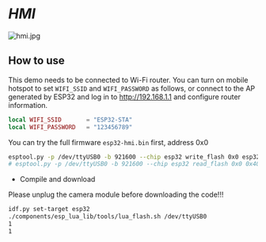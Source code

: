# _HMI_

![hmi.jpg](hmi.jpg)

## How to use

This demo needs to be connected to Wi-Fi router. You can turn on mobile hotspot to set `WIFI_SSID` and `WIFI_PASSWORD` as follows, or connect to the AP generated by ESP32 and log in to http://192.168.1.1 and configure router information.

```lua
local WIFI_SSID       = "ESP32-STA"
local WIFI_PASSWORD   = "123456789"
```

You can try the full firmware `esp32-hmi.bin` first, address 0x0

```bash
esptool.py -p /dev/ttyUSB0 -b 921600 --chip esp32 write_flash 0x0 esp32-hmi.bin 
# esptool.py -p /dev/ttyUSB0 -b 921600 --chip esp32 read_flash 0x0 0x400000 esp32-hmi.bin 
```

* Compile and download

Please unplug the camera module before downloading the code!!!

```bash
idf.py set-target esp32
./components/esp_lua_lib/tools/lua_flash.sh /dev/ttyUSB0
1
1
```